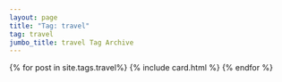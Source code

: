 ```yaml
---
layout: page
title: "Tag: travel"
tag: travel
jumbo_title: travel Tag Archive
---
```


{% for post in site.tags.travel%}
{% include card.html %}
{% endfor %}
